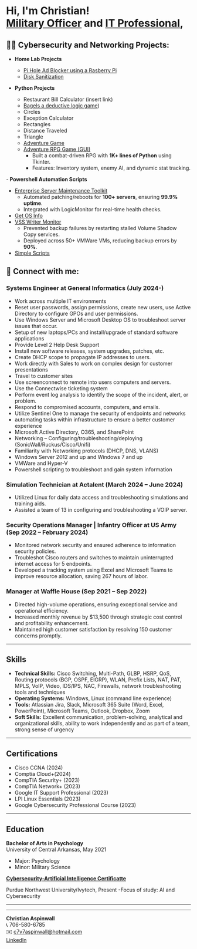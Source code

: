 <h1>Hi, I'm Christian! <br/><a href="https://github.com/Caspinwall1">Military Officer</a> and <a href="https://www.linkedin.com/in/christian-aspinwall-929292233/">IT Professional</a>, </h1>

<h2>👨‍💻 Cybersecurity and Networking Projects:</h2>

- <b> Home Lab Projects</b>
  - [Pi Hole Ad Blocker using a Rasberry Pi](https://github.com/Caspinwall1/PiHole/blob/main/README.md)
  - [Disk Sanitization](https://github.com/Caspinwall1/Caspinwall1-DW/blob/main/README.md)
 
- <b> Python Projects</b>
  - Restaurant Bill Calculator (insert link)
  - [Bagels a deductive logic game](https://github.com/Caspinwall1/Caspinwall1/commit/9cb21027a2d827f484e17a55afc9b4ab70c362d1))
  - Circles
  - Exception Calculator
  - Rectangles
  - Distance Traveled
  - Triangle
  - [Adventure Game](https://github.com/Caspinwall1/Caspinwall1/blob/main/Adventure_Game)
  - [Adventure RPG Game (GUI)](https://github.com/Caspinwall1/Caspinwall1/blob/main/ADV%20RPG%20GUI)
      - Built a combat-driven RPG with **1K+ lines of Python** using Tkinter.
      - Features: Inventory system, enemy AI, and dynamic stat tracking.

-<b> Powershell Automation Scripts</b>
 - [Enterprise Server Maintenance Toolkit](https://github.com/Caspinwall1/Caspinwall1/blob/main/weekly%20server%20restart)
     - Automated patching/reboots for **100+ servers**, ensuring **99.9% uptime**.
     - Integrated with LogicMonitor for real-time health checks.
 - [Get OS Info](https://github.com/Caspinwall1/Caspinwall1/blob/main/Get%20Os%20info)
 - [VSS Writer Monitor](https://github.com/Caspinwall1/Caspinwall1/blob/main/VSS%20Check%20and%20restart)
     - Prevented backup failures by restarting stalled Volume Shadow Copy services.
     - Deployed across 50+ VMWare VMs, reducing backup errors by **90%**.
 - [Simple Scripts](https://github.com/Caspinwall1/Caspinwall1/blob/main/Simple%20Scripts) 

<h2> 🤳 Connect with me:</h2>

### Systems Engineer at General Informatics (July 2024-)
 - Work across multiple IT environments
 - Reset user passwords, assign permissions, create new users, use Active Directory to configure GPOs and user permissions.
 - Use Windows Server and Microsoft Desktop OS to troubleshoot server issues that occur.
 - Setup of new laptops/PCs and install/upgrade of standard software applications
 - Provide Level 2 Help Desk Support
 - Install new software releases, system upgrades, patches, etc.
 - Create DHCP scope to propagate IP addresses to users. 
 - Work directly with Sales to work on complex design for customer presentations
 - Travel to customer sites
 - Use screenconnect to remote into users computers and servers.
 - Use the Connectwise ticketing system
 - Perform event log analysis to identify the scope of the incident, alert, or problem.
 - Respond to compromised accounts, computers, and emails.
 - Utilize Sentinel One to manage the security of endpoints and networks
 - automating tasks within infrastructure to ensure a better customer experience
 - Microsoft Active Directory, O365, and SharePoint
 - Networking – Configuring/troubleshooting/deploying (SonicWall/Ruckus/Cisco/Unifi)
 - Familiarity with Networking protocols (DHCP, DNS, VLANS)
 - Windows Server 2012 and up and Windows 7 and up
 - VMWare and Hyper-V
 - Powershell scripting to troubleshoot and gain system information 

### Simulation Technician at Actalent (March 2024 – June 2024)
- Utilized Linux for daily data access and troubleshooting simulations and training aids.
- Assisted a team of 13 in configuring and troubleshooting a VOIP server.

### Security Operations Manager | Infantry Officer at US Army (Sep 2022 – February 2024)
- Monitored network security and ensured adherence to information security policies.
- Troubleshot Cisco routers and switches to maintain uninterrupted internet access for 5 endpoints.
- Developed a tracking system using Excel and Microsoft Teams to improve resource allocation, saving 267 hours of labor.

### Manager at Waffle House (Sep 2021 – Sep 2022)
- Directed high-volume operations, ensuring exceptional service and operational efficiency.
- Increased monthly revenue by $13,500 through strategic cost control and profitability enhancement.
- Maintained high customer satisfaction by resolving 150 customer concerns promptly.

---

## Skills

- **Technical Skills:** Cisco Switching, Multi-Path, GLBP, HSRP, QoS, Routing protocols (BGP, OSPF, EIGRP), WLAN, Prefix Lists, NAT, PAT, MPLS, VoIP, Video, IDS/IPS, NAC, Firewalls, network troubleshooting tools and techniques
- **Operating Systems:** Windows, Linux (command line experience)
- **Tools:** Atlassian Jira, Slack, Microsoft 365 Suite (Word, Excel, PowerPoint), Microsoft Teams, Outlook, Dropbox, Zoom
- **Soft Skills:** Excellent communication, problem-solving, analytical and organizational skills, ability to work independently and as part of a team, strong sense of urgency

---

## Certifications

- Cisco CCNA (2024)
- Comptia Cloud+(2024)
- CompTIA Security+ (2023)
- CompTIA Network+ (2023)
- Google IT Support Professional (2023)
- LPI Linux Essentials (2023)
- Google Cybersecurity Professional Course (2023)

---

## Education

**Bachelor of Arts in Psychology**  
University of Central Arkansas, May 2021  
- Major: Psychology  
- Minor: Military Science
  
**[Cybersecurity-Artificial Intelligence Certificatte](https://www.pnw.edu/cybersecurity/cwct/cybersecurity-artificial-intelligence-cs_ai-certificate-program/)**

Purdue Northwest University/Ivytech, Present
  -Focus of study: AI and Cybersecurity

---


---

**Christian Aspinwall**  
📞 706-580-6785  
✉️ [c7v7aspinwall@hotmail.com](mailto:c7v7aspinwall@hotmail.com)  
[LinkedIn](https://www.linkedin.com/in/christian-aspinwall-929292233/)

<!--
**Caspinwall1/jCaspinwall1** is a ✨ _special_ ✨ repository because its `README.md` (this file) appears on your GitHub profile.

Here are some ideas to get you started:

- 🔭 I’m currently working on ...
- 🌱 I’m currently learning ...
- 👯 I’m looking to collaborate on ...
- 🤔 I’m looking for help with ...
- 💬 Ask me about ...
- 📫 How to reach me: ...
- 😄 Pronouns: ...
- ⚡ Fun fact: ...
-->
